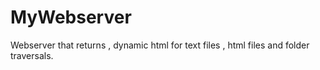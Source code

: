 # MyWebserver
Webserver that returns , dynamic html  for text files , html files and folder traversals.
